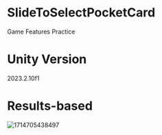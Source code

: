 # SlideToSelectPocketCard
Game Features Practice

# Unity Version
2023.2.10f1

# Results-based
![1714705438497](https://github.com/porhuat/SlideToSelectPocketCard/assets/45663967/8a24b7e8-f0bb-4316-b3b8-40a6b9b8316b)
